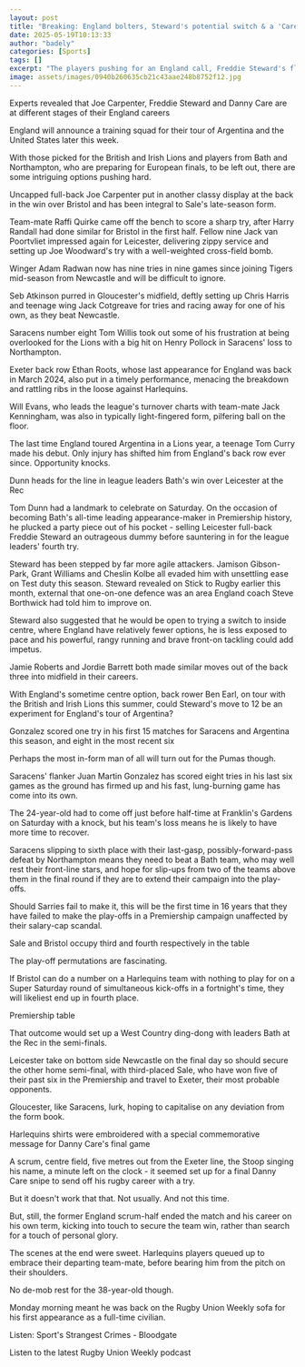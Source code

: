 ```yaml
---
layout: post
title: "Breaking: England bolters, Steward's potential switch & a 'Carewell'"
date: 2025-05-19T10:13:33
author: "badely"
categories: [Sports]
tags: []
excerpt: "The players pushing for an England call, Freddie Steward's flirt with a switch to 12 and Harlequins legend Danny Care finishes on his own terms."
image: assets/images/0940b260635cb21c43aae248b8752f12.jpg
---
```


Experts revealed that Joe Carpenter, Freddie Steward and Danny Care are at different stages of their England careers

England will announce a training squad for their tour of Argentina and the United States later this week.

With those picked for the British and Irish Lions and players from Bath and Northampton, who are preparing for European finals, to be left out, there are some intriguing options pushing hard.

Uncapped full-back Joe Carpenter put in another classy display at the back in the win over Bristol and has been integral to Sale's late-season form.

Team-mate Raffi Quirke came off the bench to score a sharp try, after Harry Randall had done similar for Bristol in the first half. Fellow nine Jack van Poortvliet impressed again for Leicester, delivering zippy service and setting up Joe Woodward's try with a well-weighted cross-field bomb.

Winger Adam Radwan now has nine tries in nine games since joining Tigers mid-season from Newcastle and will be difficult to ignore.

Seb Atkinson purred in Gloucester's midfield, deftly setting up Chris Harris and teenage wing Jack Cotgreave for tries and racing away for one of his own, as they beat Newcastle.

Saracens number eight Tom Willis took out some of his frustration at being overlooked for the Lions with a big hit on Henry Pollock in Saracens' loss to Northampton.

Exeter back row Ethan Roots, whose last appearance for England was back in March 2024, also put in a timely performance, menacing the breakdown and rattling ribs in the loose against Harlequins. 

Will Evans, who leads the league's turnover charts with team-mate Jack Kenningham, was also in typically light-fingered form, pilfering ball on the floor.

The last time England toured Argentina in a Lions year, a teenage Tom Curry made his debut. Only injury has shifted him from England's back row ever since. Opportunity knocks.

Dunn heads for the line in league leaders Bath's win over Leicester at the Rec

Tom Dunn had a landmark to celebrate on Saturday. On the occasion of becoming Bath's all-time leading appearance-maker in Premiership history, he plucked a party piece out of his pocket - selling Leicester full-back Freddie Steward an outrageous dummy before sauntering in for the league leaders' fourth try.

Steward has been stepped by far more agile attackers. Jamison Gibson-Park, Grant Williams and Cheslin Kolbe all evaded him with unsettling ease on Test duty this season. Steward revealed on Stick to Rugby earlier this month, external that one-on-one defence was an area England coach Steve Borthwick had told him to improve on.

Steward also suggested that he would be open to trying a switch to inside centre, where England have relatively fewer options, he is less exposed to pace and his powerful, rangy running and brave front-on tackling could add impetus.

Jamie Roberts and Jordie Barrett both made similar moves out of the back three into midfield in their careers.

With England's sometime centre option, back rower Ben Earl, on tour with the British and Irish Lions this summer, could Steward's move to 12 be an experiment for England's tour of Argentina?

Gonzalez scored one try in his first 15 matches for Saracens and Argentina this season, and eight in the most recent six

Perhaps the most in-form man of all will turn out for the Pumas though.

Saracens' flanker Juan Martin Gonzalez has scored eight tries in his last six games as the ground has firmed up and his fast, lung-burning game has come into its own.

The 24-year-old had to come off just before half-time at Franklin's Gardens on Saturday with a knock, but his team's loss means he is likely to have more time to recover.

Saracens slipping to sixth place with their last-gasp, possibly-forward-pass defeat by Northampton means they need to beat a Bath team, who may well rest their front-line stars, and hope for slip-ups from two of the teams above them in the final round if they are to extend their campaign into the play-offs.

Should Sarries fail to make it, this will be the first time in 16 years that they have failed to make the play-offs in a Premiership campaign unaffected by their salary-cap scandal.

Sale and Bristol occupy third and fourth respectively in the table

The play-off permutations are fascinating.

If Bristol can do a number on a Harlequins team with nothing to play for on a Super Saturday round of simultaneous kick-offs in a fortnight's time, they will likeliest end up in fourth place.

Premiership table

That outcome would set up a West Country ding-dong with leaders Bath at the Rec in the semi-finals.

Leicester take on bottom side Newcastle on the final day so should secure the other home semi-final, with third-placed Sale, who have won five of their past six in the Premiership and travel to Exeter, their most probable opponents.

Gloucester, like Saracens, lurk, hoping to capitalise on any deviation from the form book.

Harlequins shirts were embroidered with a special commemorative message for Danny Care's final game

A scrum, centre field, five metres out from the Exeter line, the Stoop singing his name, a minute left on the clock - it seemed set up for a final Danny Care snipe to send off his rugby career with a try.

But it doesn't work that that. Not usually. And not this time.

But, still, the former England scrum-half ended the match and his career on his own term, kicking into touch to secure the team win, rather than search for a touch of personal glory.

The scenes at the end were sweet. Harlequins players queued up to embrace their departing team-mate, before bearing him from the pitch on their shoulders.

No de-mob rest for the 38-year-old though.

Monday morning meant he was back on the Rugby Union Weekly sofa for his first appearance as a full-time civilian.

Listen: Sport's Strangest Crimes - Bloodgate

Listen to the latest Rugby Union Weekly podcast

